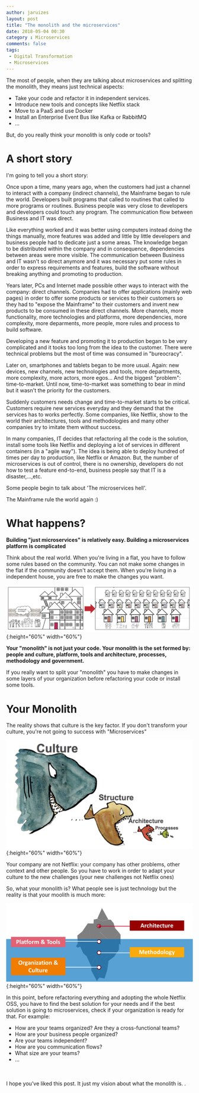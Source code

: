```yaml
---
author: jaruizes
layout: post
title: "The monolith and the microservices"
date: 2018-05-04 00:30
category : Microservices
comments: false
tags:
 - Digital Transformation
 - Microservices
---
```


The most of people, when they are talking about microservices and splitting the monolith, they means just technical aspects:
- Take your code and refactor it in independent services.
- Introduce new tools and concepts like Netflix stack
- Move to a PaaS and use Docker
- Install an Enterprise Event Bus like Kafka or RabbitMQ
- ...

But, do you really think your monolith is only code or tools?


# A short story

I'm going to tell you a short story:

Once upon a time, many years ago, when the customers had just a channel to interact with a company (indirect channels), the Mainframe began to rule the world. Developers built programs that called
to routines that called to more programs or routines. Business people was very close to developers and developers could touch any program. The communication flow between Business and IT was
direct.

Like everything worked and it was better using computers instead doing the things manually, more features was added and little by little developers and business people had to dedicate just
a some areas. The knowledge began to be distributed within the company and in consequence, dependencies between areas were more visible. The communication between Business and IT wasn't
so direct anymore and it was necessary put some rules in order to express requirements and features, build the software without breaking anything and promoting to production.

Years later, PCs and Internet made possible other ways to interact with the company: direct channels. Companies had to offer applications (mainly web pages) in order to offer some products or
services to their customers so they had to "expose the Mainframe" to their customers and invent new products to be consumed in these direct channels. More channels, more functionality, more
technologies and platforms, more dependencies, more complexity, more deparments, more people, more rules and process to build software.

Developing a new feature and promoting it to production began to be very complicated and it tooks too long from the idea to the customer. There were technical problems but the most of time was
consumed in "bureocracy".

Later on, smartphones and tablets began to be more usual. Again: new devices, new channels, new technologies and tools, more departments, more complexity, more actors, more egos... And the biggest "problem":
time-to-market. Until now, time-to-market was something to bear in mind but it wasn't the priority for the customers.

Suddenly customers needs change and time-to-market starts to be critical. Customers require new services everyday and they demand that the services has to works perfectly. Some companies, like
Netflix, show to the world their architectures, tools and methodologies and many other companies try to imitate them without success.

In many companies, IT decides that refactoring all the code is the solution, install some tools like Netflix and deploying a lot of services in different containers (in a "agile way"). The idea is
being able to deploy hundred of times per day to production, like Netflix or Amazon. But, the number of microservices is out of control, there is no ownership, developers do not how to test a
feature end-to-end, business people say that IT is a disaster,...,etc.

Some people begin to talk about 'The microservices hell'.

The Mainframe rule the world again :)


# What happens?

__Building "just microservices" is relatively easy. Building a microservices platform is complicated__

Think about the real world. When you're living in a flat, you have to follow some rules based on the community. You can not make some changes in
 the flat if the community doesn't accept them. When you're living in a independent house, you are free to make the changes you want.

![Real Monolith](/images/monolith/real-monolith.png){:height="60%" width="60%"}

__Your "monolith" is not just your code. Your monolith is the set formed by: people and culture, platform, tools and architecture, processes, methodology and government.__

If you really want to split your "monolith" you have to make changes in some layers of your organization before refactoring your code or install some tools.



# Your Monolith
The reality shows that culture is the key factor. If you don't transform your culture, you're not going to success with "Microservices"

![Culture](/images/monolith/culture.png){:height="60%" width="60%"}

Your company are not Netflix: your company has other problems, other context and other people. So you have to work in order to adapt your culture to
 the new challenges (your new challenges not Netflix ones)

So, what your monolith is? What people see is just technology but the reality is that your moolith is much more:

![Iceberg](/images/monolith/iceberg.png){:height="60%" width="60%"}

In this point, before refactoring everything and adopting the whole Netflix OSS, you have to find the best solution for your needs and if the best solution is
 going to microservices, check if your organization is ready for that. For example:

- How are your teams organized? Are they a cross-functional teams?
- How are your business people organized?
- Are your teams independent?
- How are you communication flows?
- What size are your teams?
- ...

<br/>
<br/>
I hope you’ve liked this post. It just my vision about what the monolith is.
.

